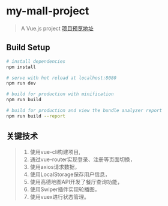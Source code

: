 # my-mall-project

> A Vue.js project
[项目预览地址](https://awaity.github.io/my-mall-project/)
## Build Setup

``` bash
# install dependencies
npm install

# serve with hot reload at localhost:8080
npm run dev

# build for production with minification
npm run build

# build for production and view the bundle analyzer report
npm run build --report
```
## 关键技术
> 1. 使用vue-cli构建项目,
> 2. 通过vue-router实现登录、注册等页面切换，
> 3. 使用axios请求数据，
> 4. 使用LocalStorage保存用户信息，
> 5. 使用高德地图API开发了餐厅查询功能，
> 6. 使用Swiper插件实现轮播图，
> 7. 使用vuex进行状态管理。
